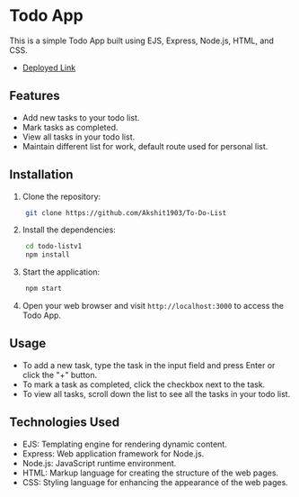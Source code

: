 # Todo App

This is a simple Todo App built using EJS, Express, Node.js, HTML, and CSS.

- <a href="https://to-do-list-phi-flax-65.vercel.app/">Deployed Link</a>

## Features

- Add new tasks to your todo list.
- Mark tasks as completed.
- View all tasks in your todo list.
- Maintain different list for work, default route used for personal list.

## Installation

1. Clone the repository:

```bash
    git clone https://github.com/Akshit1903/To-Do-List
```

2. Install the dependencies:

```bash
    cd todo-listv1
    npm install
```

3. Start the application:

```bash
    npm start
```

4. Open your web browser and visit `http://localhost:3000` to access the Todo App.

## Usage

- To add a new task, type the task in the input field and press Enter or click the "+" button.
- To mark a task as completed, click the checkbox next to the task.
- To view all tasks, scroll down the list to see all the tasks in your todo list.

## Technologies Used

- EJS: Templating engine for rendering dynamic content.
- Express: Web application framework for Node.js.
- Node.js: JavaScript runtime environment.
- HTML: Markup language for creating the structure of the web pages.
- CSS: Styling language for enhancing the appearance of the web pages.
